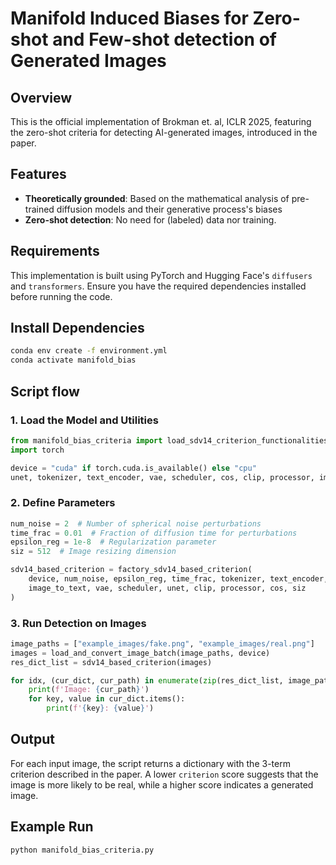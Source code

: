# Manifold Induced Biases for Zero-shot and Few-shot detection of Generated Images

## Overview
This is the official implementation of Brokman et. al, ICLR 2025, featuring the zero-shot criteria for detecting AI-generated images, introduced in the paper.

## Features
- **Theoretically grounded**:  Based on the mathematical analysis of pre-trained diffusion models and their generative process's biases
- **Zero-shot detection**: No need for (labeled) data nor training.

## Requirements
This implementation is built using PyTorch and Hugging Face's `diffusers` and `transformers`. Ensure you have the required dependencies installed before running the code.

## Install Dependencies
```bash
conda env create -f environment.yml
conda activate manifold_bias
```

## Script flow

### 1. Load the Model and Utilities
```python
from manifold_bias_criteria import load_sdv14_criterion_functionalities, factory_sdv14_based_criterion, load_and_convert_image_batch
import torch

device = "cuda" if torch.cuda.is_available() else "cpu"
unet, tokenizer, text_encoder, vae, scheduler, cos, clip, processor, image_to_text = load_sdv14_criterion_functionalities(device)
```

### 2. Define Parameters
```python
num_noise = 2  # Number of spherical noise perturbations
time_frac = 0.01  # Fraction of diffusion time for perturbations
epsilon_reg = 1e-8  # Regularization parameter
siz = 512  # Image resizing dimension

sdv14_based_criterion = factory_sdv14_based_criterion(
    device, num_noise, epsilon_reg, time_frac, tokenizer, text_encoder,
    image_to_text, vae, scheduler, unet, clip, processor, cos, siz
)
```

### 3. Run Detection on Images
```python
image_paths = ["example_images/fake.png", "example_images/real.png"]
images = load_and_convert_image_batch(image_paths, device)
res_dict_list = sdv14_based_criterion(images)

for idx, (cur_dict, cur_path) in enumerate(zip(res_dict_list, image_paths)):
    print(f'Image: {cur_path}')
    for key, value in cur_dict.items():
        print(f'{key}: {value}')
```

## Output
For each input image, the script returns a dictionary with the 3-term criterion described in the paper. A lower `criterion` score suggests that the image is more likely to be real, while a higher score indicates a generated image.

## Example Run
```bash
python manifold_bias_criteria.py
```
